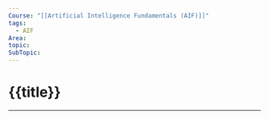 ```yaml
---
Course: "[[Artificial Intelligence Fundamentals (AIF)]]"
tags:
  - AIF
Area: 
topic: 
SubTopic: 
---
```


# {{title}}
---